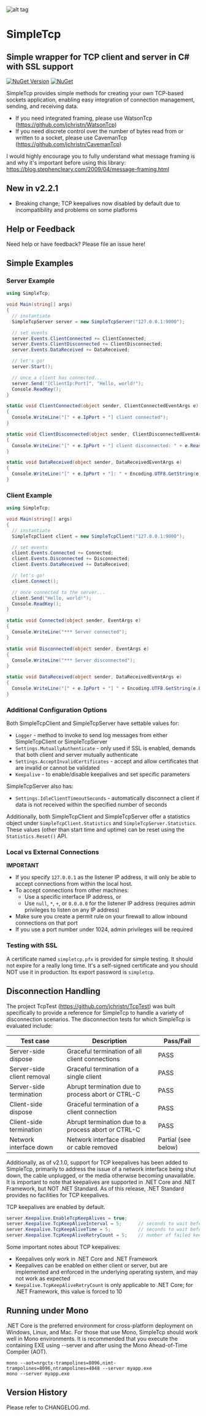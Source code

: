 ﻿![alt tag](https://github.com/jchristn/simpletcp/blob/master/assets/icon.ico)

# SimpleTcp

## Simple wrapper for TCP client and server in C# with SSL support

[![NuGet Version](https://img.shields.io/nuget/v/SuperSimpleTcp.svg?style=flat)](https://www.nuget.org/packages/SuperSimpleTcp/) [![NuGet](https://img.shields.io/nuget/dt/SuperSimpleTcp.svg)](https://www.nuget.org/packages/SuperSimpleTcp)    

SimpleTcp provides simple methods for creating your own TCP-based sockets application, enabling easy integration of connection management, sending, and receiving data.  

- If you need integrated framing, please use WatsonTcp (https://github.com/jchristn/WatsonTcp)
- If you need discrete control over the number of bytes read from or written to a socket, please use CavemanTcp (https://github.com/jchristn/CavemanTcp)

I would highly encourage you to fully understand what message framing is and why it's important before using this library: https://blog.stephencleary.com/2009/04/message-framing.html

## New in v2.2.1

- Breaking change; TCP keepalives now disabled by default due to incompatibility and problems on some platforms

## Help or Feedback

Need help or have feedback?  Please file an issue here!

## Simple Examples

### Server Example
```csharp
using SimpleTcp;

void Main(string[] args)
{
  // instantiate
  SimpleTcpServer server = new SimpleTcpServer("127.0.0.1:9000");

  // set events
  server.Events.ClientConnected += ClientConnected;
  server.Events.ClientDisconnected += ClientDisconnected;
  server.Events.DataReceived += DataReceived;

  // let's go!
  server.Start();

  // once a client has connected...
  server.Send("[ClientIp:Port]", "Hello, world!");
  Console.ReadKey();
}

static void ClientConnected(object sender, ClientConnectedEventArgs e)
{
  Console.WriteLine("[" + e.IpPort + "] client connected");
}

static void ClientDisconnected(object sender, ClientDisconnectedEventArgs e)
{
  Console.WriteLine("[" + e.IpPort + "] client disconnected: " + e.Reason.ToString());
}

static void DataReceived(object sender, DataReceivedEventArgs e)
{
  Console.WriteLine("[" + e.IpPort + "]: " + Encoding.UTF8.GetString(e.Data));
}
```

### Client Example
```csharp
using SimpleTcp;

void Main(string[] args)
{
  // instantiate
  SimpleTcpClient client = new SimpleTcpClient("127.0.0.1:9000");

  // set events
  client.Events.Connected += Connected;
  client.Events.Disconnected += Disconnected;
  client.Events.DataReceived += DataReceived;

  // let's go!
  client.Connect();

  // once connected to the server...
  client.Send("Hello, world!");
  Console.ReadKey();
}

static void Connected(object sender, EventArgs e)
{
  Console.WriteLine("*** Server connected");
}

static void Disconnected(object sender, EventArgs e)
{
  Console.WriteLine("*** Server disconnected"); 
}

static void DataReceived(object sender, DataReceivedEventArgs e)
{
  Console.WriteLine("[" + e.IpPort + "] " + Encoding.UTF8.GetString(e.Data));
}
```

### Additional Configuration Options

Both SimpleTcpClient and SimpleTcpServer have settable values for:

- ```Logger``` - method to invoke to send log messages from either SimpleTcpClient or SimpleTcpServer
- ```Settings.MutuallyAuthenticate``` - only used if SSL is enabled, demands that both client and server mutually authenticate
- ```Settings.AcceptInvalidCertificates``` - accept and allow certificates that are invalid or cannot be validated
- ```Keepalive``` - to enable/disable keepalives and set specific parameters

SimpleTcpServer also has:

- ```Settings.IdleClientTimeoutSeconds``` - automatically disconnect a client if data is not received within the specified number of seconds

Additionally, both SimpleTcpClient and SimpleTcpServer offer a statistics object under ```SimpleTcpClient.Statistics``` and ```SimpleTcpServer.Statistics```.  These values (other than start time and uptime) can be reset using the ```Statistics.Reset()``` API.

### Local vs External Connections

**IMPORTANT**
* If you specify ```127.0.0.1``` as the listener IP address, it will only be able to accept connections from within the local host.  
* To accept connections from other machines:
  * Use a specific interface IP address, or
  * Use ```null```, ```*```, ```+```, or ```0.0.0.0``` for the listener IP address (requires admin privileges to listen on any IP address)
* Make sure you create a permit rule on your firewall to allow inbound connections on that port
* If you use a port number under 1024, admin privileges will be required

### Testing with SSL

A certificate named ```simpletcp.pfx``` is provided for simple testing.  It should not expire for a really long time.  It's a self-signed certificate and you should NOT use it in production.  Its export password is ```simpletcp```.

## Disconnection Handling

The project TcpTest (https://github.com/jchristn/TcpTest) was built specifically to provide a reference for SimpleTcp to handle a variety of disconnection scenarios.  The disconnection tests for which SimpleTcp is evaluated include:

| Test case | Description | Pass/Fail |
|---|---|---|
| Server-side dispose | Graceful termination of all client connections | PASS |
| Server-side client removal | Graceful termination of a single client | PASS |
| Server-side termination | Abrupt termination due to process abort or CTRL-C | PASS |
| Client-side dispose | Graceful termination of a client connection | PASS |
| Client-side termination | Abrupt termination due to a process abort or CTRL-C | PASS |
| Network interface down | Network interface disabled or cable removed | Partial (see below) |

Additionally, as of v2.1.0, support for TCP keepalives has been added to SimpleTcp, primarily to address the issue of a network interface being shut down, the cable unplugged, or the media otherwise becoming unavailable.  It is important to note that keepalives are supported in .NET Core and .NET Framework, but NOT .NET Standard.  As of this release, .NET Standard provides no facilities for TCP keepalives.

TCP keepalives are enabled by default.
```csharp
server.Keepalive.EnableTcpKeepAlives = true;
server.Keepalive.TcpKeepAliveInterval = 5;      // seconds to wait before sending subsequent keepalive
server.Keepalive.TcpKeepAliveTime = 5;          // seconds to wait before sending a keepalive
server.Keepalive.TcpKeepAliveRetryCount = 5;    // number of failed keepalive probes before terminating connection
```

Some important notes about TCP keepalives:

- Keepalives only work in .NET Core and .NET Framework
- Keepalives can be enabled on either client or server, but are implemented and enforced in the underlying operating system, and may not work as expected
- ```Keepalive.TcpKeepAliveRetryCount``` is only applicable to .NET Core; for .NET Framework, this value is forced to 10

## Running under Mono

.NET Core is the preferred environment for cross-platform deployment on Windows, Linux, and Mac.  For those that use Mono, SimpleTcp should work well in Mono environments.  It is recommended that you execute the containing EXE using --server and after using the Mono Ahead-of-Time Compiler (AOT).

```
mono --aot=nrgctx-trampolines=8096,nimt-trampolines=8096,ntrampolines=4048 --server myapp.exe
mono --server myapp.exe
```

## Version History

Please refer to CHANGELOG.md.
